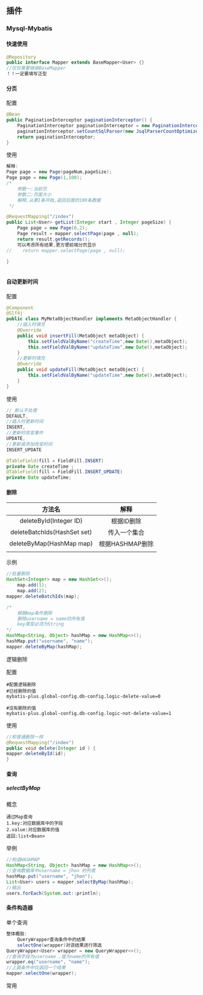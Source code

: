 ## 插件

### Mysql-Mybatis

#### 快速使用

```JAVA
@Repository
public interface Mapper extends BaseMapper<User> {}
//仅仅需要继承BaseMapper
！！一定要填写泛型
```

#### 分页

配置

```Java
@Bean
public PaginationInterceptor paginationInterceptor() {
    PaginationInterceptor paginationInterceptor = new PaginationInterceptor();
    paginationInterceptor.setCountSqlParser(new JsqlParserCountOptimize(true));
    return paginationInterceptor;
}
```

使用

```java
解释:
Page page = new Page(pageNum,pageSize);
Page page = new Page(1,100);
/*
  	参数一:当前页
  	参数二:页面大小
  	解释,从第1条开始,返回后面的100条数据
 */

@RequestMapping("/index")
public List<User> getList(Integer start , Integer pageSize) {
    Page page = new Page(0,2);
    Page result = mapper.selectPage(page , null);
    return result.getRecords();
	可以考虑所有结果,更方便前端分页显示
//    return mapper.selectPage(page , null);
    
}



```

#### 自动更新时间

配置

```java
@Component
@Slf4j
public class MyMeta0bjectHandler implements MetaObjectHandler {
    //插入时填充
    @Override
    public void insertFill(MetaObject metaObject) {
        this.setFieldValByName("createTime",new Date(),metaObject);
        this.setFieldValByName("updateTime",new Date(),metaObject);
    }
    //更新时填充
    @Override
    public void updateFill(MetaObject metaObject) {
        this.setFieldValByName("updateTime",new Date(),metaObject);
    }
}
```

使用

```JAVA
// 默认不处理
DEFAULT,
//插入时更新时间
INSERT,
//更新时改变事件
UPDATE,
//更新或添加改变时间
INSERT_UPDATE

@TableField(fill = FieldFill.INSERT)
private Date createTime ;
@TableField(fill = FieldFill.INSERT_UPDATE)
private Date updateTime;
```



#### 删除

|           方法名            |      解释       |
| :-------------------------: | :-------------: |
|   deleteById(Integer  ID)   |   根据ID删除    |
| deleteBatchIds(HashSet set) |  传入一个集合   |
|  deleteByMap(HashMap map)   | 根据HASHMAP删除 |
|                             |                 |

示例

```java
//批量删除
HashSet<Integer> map = new HashSet<>();
    map.add(1);
    map.add(2);
mapper.deleteBatchIds(map);

/*
	根据map条件删除
	删除username = name的所有值
	key类型必须为String
*/
HashMap<String, Object> hashMap = new HashMap<>();
hashMap.put("username", "name");
mapper.deleteByMap(hashMap);
```

逻辑删除

配置

```
#配置逻辑删除
#已经删除的值
mybatis-plus.global-config.db-config.logic-delete-value=0

#没有删除的值
mybatis-plus.global-config.db-config.logic-not-delete-value=1
```

使用

```java
//和普通删除一样
@RequestMapping("/index")
public void delete(Integer id ) {
mapper.deleteById(id);
}
```



#### 查询

##### selectByMap

概念

```
通过Map查询
1.key:对应数据库中的字段
2.value:对应数据库的值
返回:list<Bean>
```

举例

```JAVA
//构造HASHMAP
HashMap<String, Object> hashMap = new HashMap<>();
//查询数据库中username = jhon 的列表
hashMap.put("username", "jhon");
List<User> users = mapper.selectByMap(hashMap);
//输出
users.forEach(System.out::println);
```

#### 条件构造器

单个查询

```java
整体概叙:
	QueryWrapper查询条件中的结果
	selectOne(wrapper)对该结果进行筛选
QueryWrapper<User> wrapper = new QueryWrapper<>();
//查询字段为username ,值为name的所有值
wrapper.eq("username", "name");
//上面条件中仅返回一个结果
mapper.selectOne(wrapper);
```

常用

```

```

